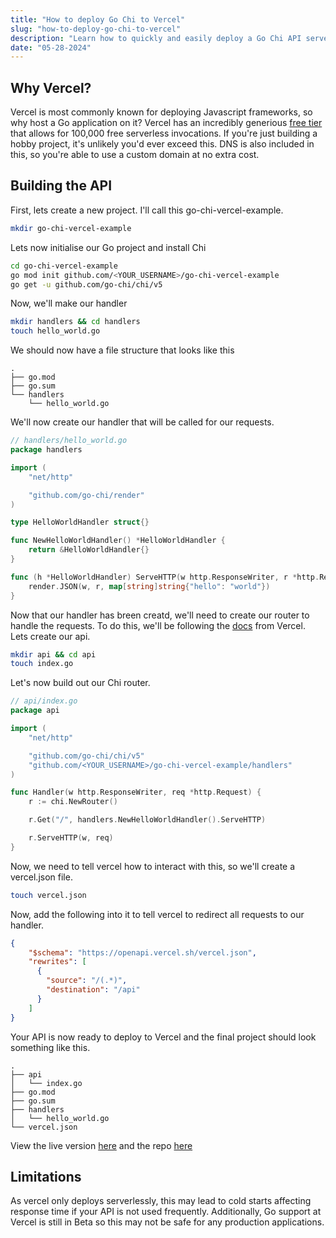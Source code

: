 ```yaml
---
title: "How to deploy Go Chi to Vercel"
slug: "how-to-deploy-go-chi-to-vercel"
description: "Learn how to quickly and easily deploy a Go Chi API serverlessly with Vercel."
date: "05-28-2024"
---
```

## Why Vercel?
Vercel is most commonly known for deploying Javascript frameworks, so why host a Go application on it?
Vercel has an incredibly generious [free tier](https://vercel.com/docs/accounts/plans/hobby#general-features) that allows for 100,000 free serverless invocations.
If you're just building a hobby project, it's unlikely you'd ever exceed this. DNS is also included in this, so you're able to use a custom domain at no extra cost.

## Building the API
First, lets create a new project. I'll call this go-chi-vercel-example.
```bash
mkdir go-chi-vercel-example
```
Lets now initialise our Go project and install Chi
```bash
cd go-chi-vercel-example
go mod init github.com/<YOUR_USERNAME>/go-chi-vercel-example
go get -u github.com/go-chi/chi/v5
```
Now, we'll make our handler
```bash
mkdir handlers && cd handlers
touch hello_world.go
```
We should now have a file structure that looks like this
```
.
├── go.mod
├── go.sum
└── handlers
    └── hello_world.go
```
We'll now create our handler that will be called for our requests.
```go
// handlers/hello_world.go
package handlers

import (
	"net/http"

	"github.com/go-chi/render"
)

type HelloWorldHandler struct{}

func NewHelloWorldHandler() *HelloWorldHandler {
	return &HelloWorldHandler{}
}

func (h *HelloWorldHandler) ServeHTTP(w http.ResponseWriter, r *http.Request) {
	render.JSON(w, r, map[string]string{"hello": "world"})
}
```
Now that our handler has breen creatd, we'll need to create our router to handle the requests.
To do this, we'll be following the [docs](https://vercel.com/docs/functions/runtimes/go) from Vercel. <br>
Lets create our api.
```bash
mkdir api && cd api
touch index.go
```
Let's now build out our Chi router.
```go
// api/index.go
package api

import (
	"net/http"

	"github.com/go-chi/chi/v5"
	"github.com/<YOUR_USERNAME>/go-chi-vercel-example/handlers"
)

func Handler(w http.ResponseWriter, req *http.Request) {
	r := chi.NewRouter()

	r.Get("/", handlers.NewHelloWorldHandler().ServeHTTP)

	r.ServeHTTP(w, req)
}
```
Now, we need to tell vercel how to interact with this, so we'll create a vercel.json file.
```bash
touch vercel.json
```
Now, add the following into it to tell vercel to redirect all requests to our handler.
```json
{
    "$schema": "https://openapi.vercel.sh/vercel.json",
    "rewrites": [
      {
        "source": "/(.*)",
        "destination": "/api"
      }
    ]
}
```
Your API is now ready to deploy to Vercel and the final project should look something like this.
```
.
├── api
│   └── index.go
├── go.mod
├── go.sum
├── handlers
│   └── hello_world.go
└── vercel.json
```
View the live version [here](https://go-chi-vercel-example.tobyrushton.com/)
and the repo [here](https://github.com/tobyrushton/go-chi-vercel-example)

## Limitations
As vercel only deploys serverlessly, this may lead to cold starts affecting response time if your API is not used frequently.
Additionally, Go support at Vercel is still in Beta so this may not be safe for any production applications.
